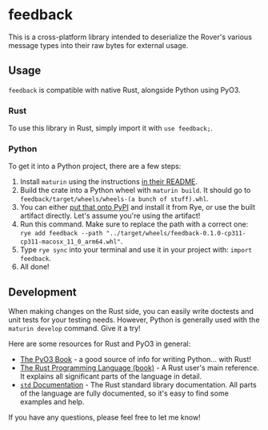 # feedback

This is a cross-platform library intended to deserialize the Rover's various message types into their raw bytes for external usage.

## Usage

`feedback` is compatible with native Rust, alongside Python using PyO3.

### Rust

To use this library in Rust, simply import it with `use feedback;`.

### Python

To get it into a Python project, there are a few steps:

1. Install `maturin` using the instructions [in their README](https://github.com/PyO3/maturin).
1. Build the crate into a Python wheel with `maturin build`. It should go to `feedback/target/wheels/wheels-(a bunch of stuff).whl`.
1. You can either [put that onto PyPI](https://pypi.org/project/pyo3-pack/) and install it from Rye, or use the built artifact directly. Let's assume you're using the artifact!
1. Run this command. Make sure to replace the path with a correct one: `rye add feedback --path "../target/wheels/feedback-0.1.0-cp311-cp311-macosx_11_0_arm64.whl"`.
1. Type `rye sync` into your terminal and use it in your project with: `import feedback`.
1. All done!

## Development

When making changes on the Rust side, you can easily write doctests and unit tests for your testing needs. However, Python is generally used with the `maturin develop` command. Give it a try!

Here are some resources for Rust and PyO3 in general:

- [The PyO3 Book](https://pyo3.rs/) - a good source of info for writing Python... with Rust!
- [The Rust Programming Language (book)](https://doc.rust-lang.org/book/foreword.html) - A Rust user's main reference. It explains all significant parts of the language in detail.
- [`std` Documentation](https://doc.rust-lang.org/std/index.html) - The Rust standard library documentation. All parts of the language are fully documented, so it's easy to find some examples and help.

If you have any questions, please feel free to let me know!
